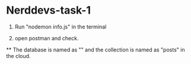 # Nerddevs-task-1

1. Run "nodemon info.js" in the terminal

2. open postman and check.

\*\* The database is named as "<Cluster>" and the collection is named as "posts" in the cloud.
